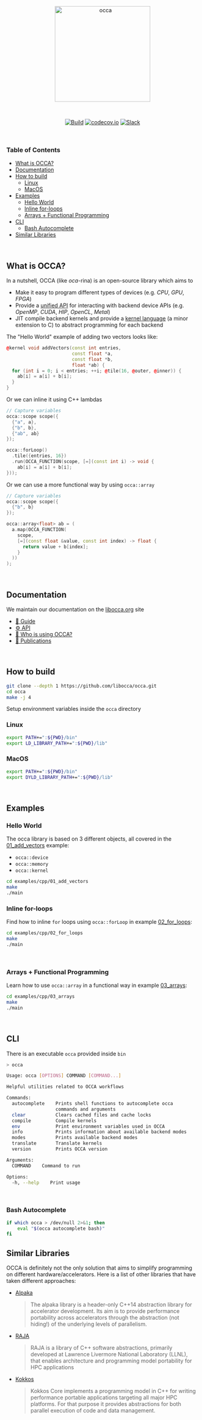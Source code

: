 <p align="center">
  <a href="https://libocca.org">
    <img alt="occa" src="https://libocca.org/assets/images/logo/blue.svg" width=250>
  </a>
</p>
&nbsp;
<p align="center">
  <a href="https://github.com/libocca/occa/workflows/Build/badge.svg"><img alt="Build" src="https://github.com/libocca/occa/workflows/Build/badge.svg"></a>
  <a href="https://codecov.io/github/libocca/occa"><img alt="codecov.io" src="https://codecov.io/github/libocca/occa/coverage.svg"></a>
  <a href="https://join.slack.com/t/libocca/shared_invite/zt-4jcnu451-qPpPWUzhm7YQKY_HMhIsIw"><img alt="Slack" src="https://img.shields.io/badge/Chat-on%20Slack-%23522653?logo=slack"></a>
</p>

&nbsp;

### Table of Contents

- [What is OCCA?](#what-is-occa)
- [Documentation](#documentation)
- [How to build](#build)
  - [Linux](#build-linux)
  - [MacOS](#build-macos)
- [Examples](#examples)
  - [Hello World](#examples-hello-world)
  - [Inline for-loops](#examples-for-loops)
  - [Arrays + Functional Programming](#examples-arrays)
- [CLI](#cli)
  - [Bash Autocomplete](#cli-autocomplete)
- [Similar Libraries](#similar-libraries)

&nbsp;

<h2 id="what-is-occa">What is OCCA?</h2>

In a nutshell, OCCA (like *oca*-rina) is an open-source library which aims to

- Make it easy to program different types of devices (e.g. _CPU_, _GPU_, _FPGA_)
- Provide a [unified API](https://libocca.org/#/guide/occa/introduction) for interacting with backend device APIs (e.g. _OpenMP_, _CUDA_, _HIP_, _OpenCL_, _Metal_)
- JIT compile backend kernels and provide a [kernel language](https://libocca.org/#/guide/okl/introduction) (a minor extension to C) to abstract programming for each backend

The "Hello World" example of adding two vectors looks like:

```cpp
@kernel void addVectors(const int entries,
                        const float *a,
                        const float *b,
                        float *ab) {
  for (int i = 0; i < entries; ++i; @tile(16, @outer, @inner)) {
    ab[i] = a[i] + b[i];
  }
}
```

Or we can inline it using C++ lambdas

```cpp
// Capture variables
occa::scope scope({
  {"a", a},
  {"b", b},
  {"ab", ab}
});

occa::forLoop()
  .tile({entries, 16})
  .run(OCCA_FUNCTION(scope, [=](const int i) -> void {
    ab[i] = a[i] + b[i];
}));
```

Or we can use a more functional way by using `occa::array`

```cpp
// Capture variables
occa::scope scope({
  {"b", b}
});

occa::array<float> ab = (
  a.map(OCCA_FUNCTION(
    scope,
    [=](const float &value, const int index) -> float {
      return value + b[index];
    }
  ))
);
```

&nbsp;

<h2 id="documentation">Documentation</h2>

We maintain our documentation on the [libocca.org](https://libocca.org) site

- [:notebook:	Guide](https://libocca.org/#/guide)
- [:gear: API](https://libocca.org/#/api)
- [🌟 Who is using OCCA?](https://libocca.org/#/gallery)
- [:lab_coat: Publications](https://libocca.org/#/publications)

&nbsp;

<h2 id="build">How to build</h2>

```bash
git clone --depth 1 https://github.com/libocca/occa.git
cd occa
make -j 4
```

Setup environment variables inside the `occa` directory

<h3 id="build-linux">Linux</h2>

```bash
export PATH+=":${PWD}/bin"
export LD_LIBRARY_PATH+=":${PWD}/lib"
```

<h3 id="build-macos">MacOS</h2>

```bash
export PATH+=":${PWD}/bin"
export DYLD_LIBRARY_PATH+=":${PWD}/lib"
```

&nbsp;

<h2 id="examples">Examples</h2>

<h3 id="examples-hello-world">Hello World</h3>

The occa library is based on 3 different objects, all covered in the [01_add_vectors](/examples/cpp/01_add_vectors) example:
- `occa::device`
- `occa::memory`
- `occa::kernel`

```bash
cd examples/cpp/01_add_vectors
make
./main
```

<h3 id="examples-for-loops">Inline for-loops</h3>

Find how to inline `for` loops using `occa::forLoop` in example [02_for_loops](/examples/cpp/02_for_loops):

```bash
cd examples/cpp/02_for_loops
make
./main
```

&nbsp;

<h3 id="examples-arrays">Arrays + Functional Programming</h3>

Learn how to use `occa::array` in a functional way in example [03_arrays](/examples/cpp/03_arrays):

```bash
cd examples/cpp/03_arrays
make
./main
```

&nbsp;

<h2 id="cli">CLI</h2>

There is an executable `occa` provided inside `bin`

```bash
> occa

Usage: occa [OPTIONS] COMMAND [COMMAND...]

Helpful utilities related to OCCA workflows

Commands:
  autocomplete    Prints shell functions to autocomplete occa
                  commands and arguments
  clear           Clears cached files and cache locks
  compile         Compile kernels
  env             Print environment variables used in OCCA
  info            Prints information about available backend modes
  modes           Prints available backend modes
  translate       Translate kernels
  version         Prints OCCA version

Arguments:
  COMMAND    Command to run

Options:
  -h, --help    Print usage
```

&nbsp;

<h3 id="cli-autocomplete">Bash Autocomplete</h3>

```bash
if which occa > /dev/null 2>&1; then
    eval "$(occa autocomplete bash)"
fi
```

<h2 id="similar-libraries">Similar Libraries</h2>

OCCA is definitely not the only solution that aims to simplify programming on different hardware/accelerators.
Here is a list of other libraries that have taken different approaches:

- [Alpaka](https://github.com/alpaka-group/alpaka)

  > The alpaka library is a header-only C++14 abstraction library for accelerator development. Its aim is to provide performance portability across accelerators through the abstraction (not hiding!) of the underlying levels of parallelism.

- [RAJA](https://github.com/LLNL/RAJA)

   > RAJA is a library of C++ software abstractions, primarily developed at Lawrence Livermore National Laboratory (LLNL), that enables architecture and programming model portability for HPC applications

- [Kokkos](https://github.com/kokkos/kokkos)

   > Kokkos Core implements a programming model in C++ for writing performance portable applications targeting all major HPC platforms. For that purpose it provides abstractions for both parallel execution of code and data management.
